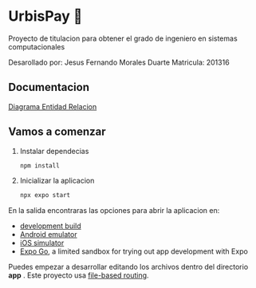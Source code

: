 # UrbisPay 👋

Proyecto de titulacion para obtener el grado de ingeniero en sistemas computacionales

Desarollado por: Jesus Fernando Morales Duarte 
Matricula: 201316

## Documentacion 

[Diagrama Entidad Relacion](https://drive.google.com/file/d/10Kt_hqWPtGIT9QcX71UXB5dISg9Y0LSM/view?usp=sharing)

## Vamos a comenzar

1. Instalar dependecias

   ```bash
   npm install
   ```

2. Inicializar la aplicacion

   ```bash
   npx expo start
   ```
En la salida encontraras las opciones para abrir la aplicacion en:
- [development build](https://docs.expo.dev/develop/development-builds/introduction/)
- [Android emulator](https://docs.expo.dev/workflow/android-studio-emulator/)
- [iOS simulator](https://docs.expo.dev/workflow/ios-simulator/)
- [Expo Go](https://expo.dev/go), a limited sandbox for trying out app development with Expo

Puedes empezar a desarrollar editando los archivos dentro del directorio **app** . Este proyecto usa [file-based routing](https://docs.expo.dev/router/introduction).
